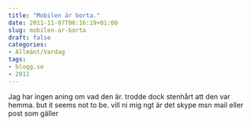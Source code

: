 ```yaml
---
title: "Mobilen är borta."
date: 2011-11-07T06:16:19+01:00
slug: mobilen-ar-borta
draft: false
categories:
- Allmänt/Vardag
tags:
- blogg.se
- 2011
---
```

Jag har ingen aning om vad den är. trodde dock stenhårt att den var hemma. but it seems not to be. vill ni mig ngt är det skype msn mail eller post som gäller